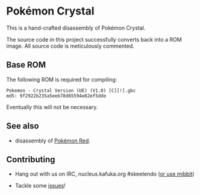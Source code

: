 # Pokémon Crystal

This is a hand-crafted disassembly of Pokémon Crystal.

The source code in this project successfully converts back into a ROM image. All source code is meticulously commented.


## Base ROM

The following ROM is required for compiling:

```
Pokemon - Crystal Version (UE) (V1.0) [C][!].gbc
md5: 9f2922b235a5eeb78d65594e82ef5dde
```

Eventually this will not be necessary.


## See also

* disassembly of [Pokémon Red](http://bitbucket.org/iimarckus/pokered).


## Contributing

* Hang out with us on IRC, nucleus.kafuka.org #skeetendo ([or use mibbit](http://chat.mibbit.com/?server=nucleus.kafuka.org&channel=#skeetendo))

* Tackle some [issues](https://github.com/kanzure/pokecrystal/issues)!
